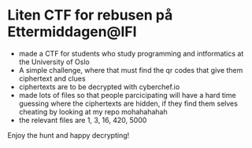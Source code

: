 # Liten CTF for rebusen på Ettermiddagen@IFI
- made a CTF for students who study programming and intformatics at the University of Oslo
- A simple challenge, where that must find the qr codes that give them ciphertext and clues
- ciphertexts are to be decrypted with cyberchef.io
- made lots of files so that people parcicipating will have a hard time guessing where the ciphertexts are hidden, if they find them selves cheating by looking at my repo mohahahahah
- the relevant files are 1, 3, 16, 420, 5000

Enjoy the hunt and happy decrypting!
